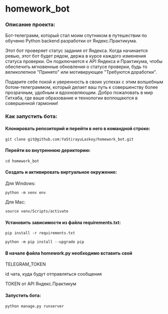 # homework_bot

### Описание проекта:

Бот-телеграмм, который стал моим спутником в путешествии по обученю Python backend разработки от Яндекс.Практикума.

Этот бот проверяет статус задания от Яндекса.
Когда начинается ревью, этот бот будет рядом, держа в курсе каждого изменения статуса проверки. Он подключается к API Яндекса и Практикума, чтобы обеспечить мгновенные обновления о статусе проверки, будь то великолепное "Принято" или мотивирующее "Требуются доработки".

Подарите себе покой и уверенность в своих успехах с этим волшебным ботом-телеграммом, который делает ваш путь к совершенству более прозрачным, удобным и вдохновляющим. Добро пожаловать в мир Гитхаба, где ваше образование и технологии воплощаются в совершенной гармонии!


### Как запустить бота:

#### Клонировать репозиторий и перейти в него в командной строке:

```
git clone git@github.com:YaStirayuLaskoy/homework_bot.git
```
#### Перейти во внутреннюю дерикторию:
```
cd homework_bot
```
#### Cоздать и активировать виртуальное окружение:
Для Windows:
```
python -m venv env
```
Для Mac:
```
source venv/Scripts/activate
```
#### Установить зависимости из файла requirements.txt:
```
pip install -r requirements.txt
```
```
python -m pip install --upgrade pip
```
#### В начале файла homework.py необходимо вставить свой

TELEGRAM_TOKEN

id чата, куда будут отправляться сообщения

TOKEN от API Яндекс.Практикум

#### Запустить бота:
```
python manage.py runserver
```
